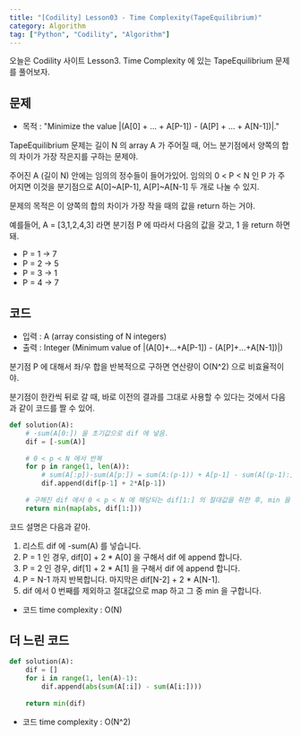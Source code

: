 ```yaml
---
title: "[Codility] Lesson03 - Time Complexity(TapeEquilibrium)"
category: Algorithm
tag: ["Python", "Codility", "Algorithm"]
---
```

오늘은 Codility 사이트 Lesson3. Time Complexity 에 있는 TapeEquilibrium 문제를 풀어보자.

## 문제

 - 목적 : "Minimize the value |(A[0] + ... + A[P-1]) - (A[P] + ... + A[N-1])|."

TapeEquilibrium 문제는 길이 N 의 array A 가 주어질 때, 어느 분기점에서 양쪽의 합의 차이가 가장 작은지를 구하는 문제야.

주어진 A (길이 N) 안에는 임의의 정수들이 들어가있어. 임의의 0 < P < N 인 P 가 주어지면 이것을 분기점으로 A[0]~A[P-1], A[P]~A[N-1] 두 개로 나눌 수 있지.

문제의 목적은 이 양쪽의 합의 차이가 가장 작을 때의 값을 return 하는 거야.

예를들어, A = [3,1,2,4,3] 라면 분기점 P 에 따라서 다음의 값을 갖고, 1 을 return 하면 돼.

 - P = 1 → 7
 - P = 2 → 5
 - P = 3 → 1
 - P = 4 → 7

## 코드

 - 입력 : A (array consisting of N integers)
 - 출력 : Integer (Minimum value of |(A[0]+...+A[P-1]) - (A[P]+...+A[N-1])|)


분기점 P 에 대해서 좌/우 합을 반복적으로 구하면 연산량이 O(N^2) 으로 비효율적이야.

분기점이 한칸씩 뒤로 갈 때, 바로 이전의 결과를 그대로 사용할 수 있다는 것에서 다음과 같이 코드를 짤 수 있어. 

```python
def solution(A):
    # -sum(A[0:]) 을 초기값으로 dif 에 넣음.
    dif = [-sum(A)]
    
    # 0 < p < N 에서 반복
    for p in range(1, len(A)):
        # sum(A[:p])-sum(A[p:]) = sum(A:(p-1)) + A[p-1] - sum(A[(p-1):]) + A[p-1] = (sum(A:(p-1)) - sum(A[(p-1):])) + 2 * A[p-1] 
        dif.append(dif[p-1] + 2*A[p-1])
    
    # 구해진 dif 에서 0 < p < N 에 해당되는 dif[1:] 의 절대값을 취한 후, min 을 return
    return min(map(abs, dif[1:]))
```

코드 설명은 다음과 같아.

 1. 리스트 dif 에 -sum(A) 를 넣습니다.
 2. P = 1 인 경우, dif[0] + 2 * A[0] 을 구해서 dif 에 append 합니다.
 3. P = 2 인 경우, dif[1] + 2 * A[1] 을 구해서 dif 에 append 합니다.
 4. P = N-1 까지 반복합니다. 마지막은 dif[N-2] + 2 * A[N-1].
 5. dif 에서 0 번째를 제외하고 절대값으로 map 하고 그 중 min 을 구합니다. 


 - 코드 time complexity : O(N)


## 더 느린 코드

```python
def solution(A):
    dif = []
    for i in range(1, len(A)-1):
        dif.append(abs(sum(A[:i]) - sum(A[i:])))
    
    return min(dif)
```

 - 코드 time complexity : O(N^2)

